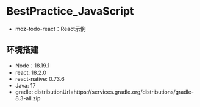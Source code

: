 # BestPractice_JavaScript

- moz-todo-react：React示例





## 环境搭建

- Node：18.19.1
- react: 18.2.0
- react-native: 0.73.6
- Java: 17
- gradle: distributionUrl=https\://services.gradle.org/distributions/gradle-8.3-all.zip
